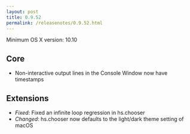 ```yaml
---
layout: post
title: 0.9.52
permalink: /releasenotes/0.9.52.html
---
```


Minimum OS X version: 10.10

## Core
 * Non-interactive output lines in the Console Window now have timestamps

## Extensions

 * *Fixed*: Fixed an infinite loop regression in hs.chooser
 * *Changed*: hs.chooser now defaults to the light/dark theme setting of macOS
